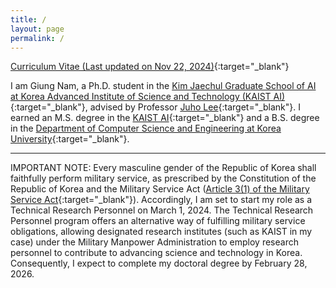 ```yaml
---
title: /
layout: page
permalink: /
---
```


[Curriculum Vitae (Last updated on Nov 22, 2024)](./CV.pdf){:target="_blank"}

I am Giung Nam, a Ph.D. student in the [Kim Jaechul Graduate School of AI at Korea Advanced Institute of Science and Technology (KAIST AI)](http://gsai.kaist.ac.kr){:target="_blank"}, advised by Professor [Juho Lee](http://juho-lee.github.io){:target="_blank"}. I earned an M.S. degree in the [KAIST AI](http://gsai.kaist.ac.kr){:target="_blank"} and a B.S. degree in the [Department of Computer Science and Engineering at Korea University](http://cs.korea.ac.kr){:target="_blank"}.

---

IMPORTANT NOTE: Every masculine gender of the Republic of Korea shall faithfully perform military service, as prescribed by the Constitution of the Republic of Korea and the Military Service Act ([Article 3(1) of the Military Service Act](https://elaw.klri.re.kr/eng_service/lawView.do?lang=ENG&hseq=25744){:target="_blank"}). Accordingly, I am set to start my role as a Technical Research Personnel on March 1, 2024. The Technical Research Personnel program offers an alternative way of fulfilling military service obligations, allowing designated research institutes (such as KAIST in my case) under the Military Manpower Administration to employ research personnel to contribute to advancing science and technology in Korea. Consequently, I expect to complete my doctoral degree by February 28, 2026.
